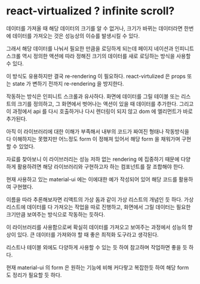 # react-virtualized ? infinite scroll?

데이터를 가져올 때 해당 데이터의 크기를 알 수 없거나, 크기가 바뀌는 데이터라면
한번에 데이터를 가져오는 것은 성능상의 이슈를 발생시킬 수 있다.

그래서 해당 데이터를 나눠서 필요한 만큼을 로딩하게 되는데
페이지 네이션과 인피니트 스크롤 역시 정의한 액션에 따라 정해진 크기의 데이터를 새로 로딩하는 방식을 사용할 수 있다.

이 방식도 유용하지만 결국 re-rendering 이 필요하다.
react-virtulized 은 props 또는 state 가 변하기 전까지 re-rendering 을 방지한다.

작동하는 방식은 인피니트 스크롤과 유사하다.
화면에 데이터를 그릴 테이블 또는 리스트의 크기를 정의하고,
그 화면에서 벗어나는 액션이 있을 때 데이터를 추가한다.
그리고 이 과정에서 api 를 다시 호출하거나 다시 렌더링이 되지 않고
dom 에 엘리먼트가 바로 추가된다.

아직 이 라이브러리에 대한 이해가 부족해서 내부의 코드가 짜여진 형태나 작동방식을 다 이해하지는 못했지만
어느정도 form 이 정해져 있어서 해당 form 을 채워가며 구현할 수 있었다.

자료를 찾아보니 이 라이브러리는 성능 저하 없는 rendering 에 집중하기 때문에 다양하게 활용하려면
해당 라이브러리와 구현하고자 하는 컴포넌트를 잘 조합해야 한다.

현재 사용하고 있는 material-ui 에는 이에대한 예가 작성되어 있어 해당 코드를 활용하여 구현했다.

이름을 따라 추론해보자면 리액트의 가상 돔과 같이 가상 리스트의 개념인 듯 하다.
가상 리스트에 데이터를 다 가져오는 작업을 따로 진행하고,
화면에서 그릴 데이터는 필요한 크기만큼 보여주는 방식으로 작동하는 듯하다.

이 라이브러리를 사용함으로써 확실히 데이터를 가져오고 보여주는 과정에서 성능의 향상이 있다.
큰 데이터를 가져와야 할 때 좋은 최적화 도구라고 생각된다.

리스트나 테이블 외에도 다양하게 사용할 수 있는 듯 하여 참고하며 작업하면 좋을 듯 하다.

현재 material-ui 의 form 은 원하는 기능에 비해 커다랗고 복잡한듯 하여 해당 form 도 정리가 필요할 듯 하다.
